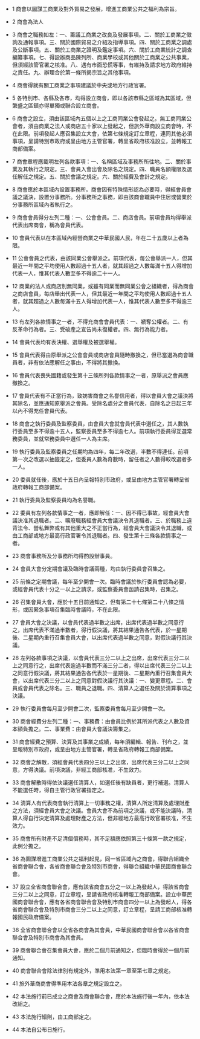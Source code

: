* 1 商會以圖謀工商業及對外貿易之發展，增進工商業公共之福利為宗旨。

* 2 商會為法人

* 3 商會之職務如左：一、籌議工商業之改良及發展事項。二、關於工商業之徵詢及通報事項。三、關於國際貿易之介紹及指導事項。四、關於工商業之調處及公斷事項。五、關於工商業之證明及鑑定事項。六、關於工商業統計之調查編纂事項。七、得設辦商品陳列所、商業學校或其他關於工商業之公共事業，但須經該管官署之核准。八、遇有市面恐慌等事，有維持及請求地方政府維持之責任。九、辦理合於第一條所揭宗旨之其他事項。

* 4 商會得就有關工商業之事項建議於中央或地方行政官署。

* 5 各特別市、各縣及各市，均得設立商會，即以各該市縣之區域為其區域，但繁盛之區鎮亦得單獨或聯合設立商會。

* 6 商會之設立，須由該區域內五個以上之工商同業公會發起之。無工商同業公會者，須由商業之法人或商店五十家以上發起之，但旅外華商設立商會時，不在此限。前項發起人應召集設立大會，依第七條規定訂立章程，連同其他必須事項，呈請特別市政府或呈由地方主管官署，轉呈省政府核准設立，並轉報工商部備案。

* 7 商會章程應載明左列各款事項：一、名稱區域及事務所所往地。二、關於事業及其執行之規定。三、會員入會出會及除名之規定。四、職員名額權限及選任解任之規定。五、關於會議之規定。六、關於經費及會計之規定。

* 8 商會應於本區域內設置事務所。商會因有特殊情形認為必要時，得經會員會議之議決，設置分事務所。分事務所之事務，即由該商會職員中住居或營業於分事務所區域內者執行之。

* 9 商會會員得分左列二種：一、公會會員。二、商店會員。前項會員均得舉派代表出席商會，稱為會員代表。

* 10 會員代表以在本區域內經營商業之中華民國人民，年在二十五歲以上者為限。

* 11 公會會員之代表，由該同業公會舉派之。前項代表，每公會舉派一人，但其最近一年間之平均使用人數超過十五人者，就其超過之人數每滿十五人得增加代表一人，惟其代表人數至多不得逾二十一人。

* 12 商業的法人或商店別無同業，或雖有同業而無同業公會之組織者，得為商會之商店會員，每店舉出代表一人，但其最近一年間之平均使用人數超過十五人者，就其超過之人數每滿十五人得增加代表一人，惟其代表人數至多不得逾三人。

* 13 有左列各款情事之一者，不得充商會會員代表：一、褫奪公權者。二、有反革命行為者。三、受破產之宣告尚未復權者。四、無行為能力者。

* 14 會員代表均有表決權、選舉權及被選舉權。

* 15 會員代表得由原舉派之公會會員或商店會員隨時撤換之，但已當選為商會職員者，非有依法應解任之事由，不得將其撤換。

* 16 會員代表喪失國籍或發生第十三條所列各款情事之一者，原舉派之會員應撤換之。

* 17 會員代表有不正當行為，致妨害商會之名譽信用者，得以會員大會之議決將其除名，並應通知原舉派之會員。受除名處分之會員代表，自除名之日起三年以內不得充任會員代表。

* 18 商會之執行委員及監察委員，由會員大會就會員代表中選任之，其人數執行委員至多不得逾十五人，監察委員至多不得逾七人。前項執行委員得互選常務委員，並就常務委員中選任一人為主席。

* 19 執行委員及監察委員之任期均為四年，每二年改選，半數不得連任。前項第一次之改選以抽籤定之，但委員人數為奇數時，留任者之人數得較改選者多一人。

* 20 委員就任後，應於十五日內呈報特別市政府，或呈由地方主管官署轉呈省政府轉報工商部備案。

* 21 執行委員及監察委員均為名譽職。

* 22 委員有左列各款情事之一者，應即解任：一、因不得已事故，經會員大會議決准其退職者。二、曠廢職務經會員大會議決令其退職者。三、於職務上違背法令、營私舞弊或有其他重大之不正當行為，經會員大會議決令其退職，或由工商部或地方最高行政官署令其退職者。四、發生第十三條各款情事之一者。

* 23 商會事務所及分事務所均得酌設辦事員。

* 24 會員大會分定期會議及臨時會議兩種，均由執行委員會召集之。

* 25 前條之定期會議，每年至少開會一次。臨時會議於執行委員會認為必要，或經會員代表十分之一以上之請求，或監察委員會函請召集時，召集之。

* 26 召集會員大會，應於十五日前通知之，但有第二十七條第二十八條之情形，或因緊急事項召集臨時會議時，不在此限。

* 27 會員大會之決議，以會員代表過半數之出席，出席代表過半數之同意行之，出席代表不滿過半數者，得行假決議，將其結果通告各代表，於一星期後、二星期內重行召集會員大會，以出席代表過半數之同意，對假決議行其決議。

* 28 左列各款事項之決議，以會員代表三分二以上之出席，出席代表三分二以上之同意行之，出席代表逾過半數而不滿三分二者，得以出席代表三分二以上之同意行假決議，將其結果通告各代表於一星期後、二星期內重行召集會員大會，以出席代表三分二以上之同意對假決議行其決議：一、變更章程。二、會員或會員代表之除名。三、職員之退職。四、清算人之選任及關於清算事項之決議。

* 29 執行委員會每月至少開會二次，監察委員會每月至少開會一次。

* 30 商會經費分左列二種：一、事務費：由會員比例於其所派代表之人數及資本額負擔之。二、事業費：由會員大會議決籌集之。

* 31 商會經費之預算、決算及其事業之成績，每年須編輯、報告、刊布之，並呈報特別市政府，或呈由地方主管官署，轉呈省政府轉報工商部備案。

* 32 商會之解散，須經會員代表四分三以上之出席，出席代表三分二以上之同意，方得決議。前項決議，非經工商部核准，不生效力。

* 33 商會解散時得依決議選任清算人，如選任後有缺員者，更行補選。清算人不能選任時，得自主管行政官署指定之。

* 34 清算人有代表商會執行清算上一切事務之權，清算人所定清算及處理財產之方法，須經會員大會之決議。會員大會不為前項之決議，或不能決議時，清算人得自行決定清算及處理財產之方法，但非經地方最高行政官署核准，不生效力。

* 35 商會所有財產不足清償償務時，其不足額應依照第三十條第一款之規定，此例分擔之。

* 36 為圖謀增進工商業公共之福利起見，同一省區域內之商會，得聯合組織全省商會聯合會，各省商會聯合會及特別市商會，得聯合組織中華民國商會聯合會。

* 37 設立全省商會聯合會，應有該省商會五分之一以上為發起人，得該省商會三分二以上之同意，訂立章程，呈請省政府核准轉報工商部備案。設立中華民國商會聯合會，應有各省商會聯合會及特別市商會四分一以上為發起人，得各省商會聯合會及特別市商會三分二以上之同意，訂立章程，呈請工商部核准轉報國民政府備案。

* 38 全省商會聯合會以全省各商會為其會員，中華民國商會聯合會以各省商會聯合會及特別市商會為其會員。

* 39 商會聯合會召集會員大會，應於二個月前通知之，但臨時會得於一個月前通知。

* 40 商會聯合會除法律別有規定外，準用本法第一章至第七章之規定。

* 41 旅外華商商會得準用本法各章之規定設立之。

* 42 本法施行前已成立之商會及商會聯合會，應於本法施行後一年內，依本法改組之。

* 43 本法施行細則，由工商部定之。

* 44 本法自公布日施行。

